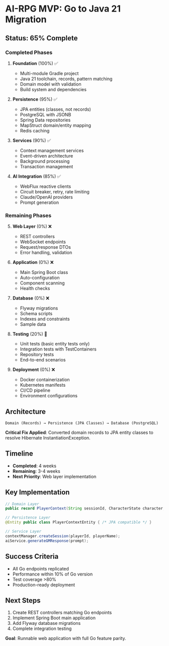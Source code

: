 # AI-RPG MVP: Go to Java 21 Migration

## Status: 65% Complete

### Completed Phases
1. **Foundation** (100%) ✅
   - Multi-module Gradle project
   - Java 21 toolchain, records, pattern matching
   - Domain model with validation
   - Build system and dependencies

2. **Persistence** (95%) ✅
   - JPA entities (classes, not records)
   - PostgreSQL with JSONB
   - Spring Data repositories
   - MapStruct domain/entity mapping
   - Redis caching

3. **Services** (90%) ✅
   - Context management services
   - Event-driven architecture
   - Background processing
   - Transaction management

4. **AI Integration** (85%) ✅
   - WebFlux reactive clients
   - Circuit breaker, retry, rate limiting
   - Claude/OpenAI providers
   - Prompt generation

### Remaining Phases
5. **Web Layer** (0%) ❌
   - REST controllers
   - WebSocket endpoints
   - Request/response DTOs
   - Error handling, validation

6. **Application** (0%) ❌
   - Main Spring Boot class
   - Auto-configuration
   - Component scanning
   - Health checks

7. **Database** (0%) ❌
   - Flyway migrations
   - Schema scripts
   - Indexes and constraints
   - Sample data

8. **Testing** (20%) 🔶
   - Unit tests (basic entity tests only)
   - Integration tests with TestContainers
   - Repository tests
   - End-to-end scenarios

9. **Deployment** (0%) ❌
   - Docker containerization
   - Kubernetes manifests
   - CI/CD pipeline
   - Environment configurations

## Architecture

```
Domain (Records) → Persistence (JPA Classes) → Database (PostgreSQL)
```

**Critical Fix Applied**: Converted domain records to JPA entity classes to resolve Hibernate InstantiationException.

## Timeline

- **Completed**: 4 weeks
- **Remaining**: 3-4 weeks
- **Next Priority**: Web layer implementation

## Key Implementation

```java
// Domain Layer
public record PlayerContext(String sessionId, CharacterState character, ...);

// Persistence Layer  
@Entity public class PlayerContextEntity { /* JPA compatible */ }

// Service Layer
contextManager.createSession(playerId, playerName);
aiService.generateGMResponse(prompt);
```

## Success Criteria
- All Go endpoints replicated
- Performance within 10% of Go version
- Test coverage >80%
- Production-ready deployment

## Next Steps

1. Create REST controllers matching Go endpoints
2. Implement Spring Boot main application
3. Add Flyway database migrations
4. Complete integration testing

**Goal**: Runnable web application with full Go feature parity.
